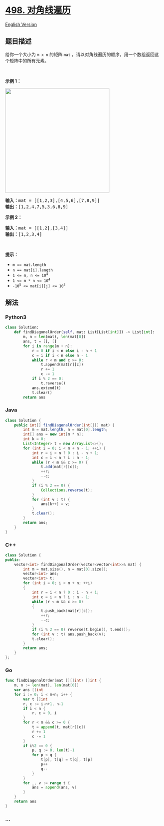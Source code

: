 # [498. 对角线遍历](https://leetcode-cn.com/problems/diagonal-traverse)

[English Version](/solution/0400-0499/0498.Diagonal%20Traverse/README_EN.md)

## 题目描述

<!-- 这里写题目描述 -->

<p>给你一个大小为 <code>m x n</code> 的矩阵 <code>mat</code> ，请以对角线遍历的顺序，用一个数组返回这个矩阵中的所有元素。</p>

<p>&nbsp;</p>

<p><strong>示例 1：</strong></p>
<img alt="" src="https://cdn.jsdelivr.net/gh/doocs/leetcode@main/solution/0400-0499/0498.Diagonal%20Traverse/images/diag1-grid.jpg" style="width: 334px; height: 334px;" />
<pre>
<strong>输入：</strong>mat = [[1,2,3],[4,5,6],[7,8,9]]
<strong>输出：</strong>[1,2,4,7,5,3,6,8,9]
</pre>

<p><strong>示例 2：</strong></p>

<pre>
<strong>输入：</strong>mat = [[1,2],[3,4]]
<strong>输出：</strong>[1,2,3,4]
</pre>

<p>&nbsp;</p>

<p><strong>提示：</strong></p>

<ul>
	<li><code>m == mat.length</code></li>
	<li><code>n == mat[i].length</code></li>
	<li><code>1 &lt;= m, n &lt;= 10<sup>4</sup></code></li>
	<li><code>1 &lt;= m * n &lt;= 10<sup>4</sup></code></li>
	<li><code>-10<sup>5</sup> &lt;= mat[i][j] &lt;= 10<sup>5</sup></code></li>
</ul>

## 解法

<!-- 这里可写通用的实现逻辑 -->

<!-- tabs:start -->

### **Python3**

<!-- 这里可写当前语言的特殊实现逻辑 -->

```python
class Solution:
    def findDiagonalOrder(self, mat: List[List[int]]) -> List[int]:
        m, n = len(mat), len(mat[0])
        ans, t = [], []
        for i in range(m + n):
            r = 0 if i < n else i - n + 1
            c = i if i < n else n - 1
            while r < m and c >= 0:
                t.append(mat[r][c])
                r += 1
                c -= 1
            if i % 2 == 0:
                t.reverse()
            ans.extend(t)
            t.clear()
        return ans
```

### **Java**

<!-- 这里可写当前语言的特殊实现逻辑 -->

```java
class Solution {
    public int[] findDiagonalOrder(int[][] mat) {
        int m = mat.length, n = mat[0].length;
        int[] ans = new int[m * n];
        int k = 0;
        List<Integer> t = new ArrayList<>();
        for (int i = 0; i < m + n - 1; ++i) {
            int r = i < n ? 0 : i - n + 1;
            int c = i < n ? i : n - 1;
            while (r < m && c >= 0) {
                t.add(mat[r][c]);
                ++r;
                --c;
            }
            if (i % 2 == 0) {
                Collections.reverse(t);
            }
            for (int v : t) {
                ans[k++] = v;
            }
            t.clear();
        }
        return ans;
    }
}
```

### **C++**

```cpp
class Solution {
public:
    vector<int> findDiagonalOrder(vector<vector<int>>& mat) {
        int m = mat.size(), n = mat[0].size();
        vector<int> ans;
        vector<int> t;
        for (int i = 0; i < m + n; ++i)
        {
            int r = i < n ? 0 : i - n + 1;
            int c = i < n ? i : n - 1;
            while (r < m && c >= 0)
            {
                t.push_back(mat[r][c]);
                ++r;
                --c;
            }
            if (i % 2 == 0) reverse(t.begin(), t.end());
            for (int v : t) ans.push_back(v);
            t.clear();
        }
        return ans;
    }
};
```

### **Go**

```go
func findDiagonalOrder(mat [][]int) []int {
	m, n := len(mat), len(mat[0])
	var ans []int
	for i := 0; i < m+n; i++ {
		var t []int
		r, c := i-n+1, n-1
		if i < n {
			r, c = 0, i
		}
		for r < m && c >= 0 {
			t = append(t, mat[r][c])
			r += 1
			c -= 1
		}
		if i%2 == 0 {
			p, q := 0, len(t)-1
			for p < q {
				t[p], t[q] = t[q], t[p]
				p++
				q--
			}
		}
		for _, v := range t {
			ans = append(ans, v)
		}
	}
	return ans
}
```

### **...**

```

```

<!-- tabs:end -->
